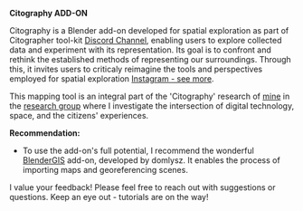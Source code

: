 **Citography ADD-ON**

Citography is a Blender add-on developed for spatial exploration as part of Citographer tool-kit [Discord Channel](https://discord.gg/cnKhu2HGa5), enabling users to explore collected data and experiment with its representation. Its goal is to confront and rethink the established methods of representing our surroundings. Through this, it invites users to criticaly reimagine the tools and perspectives employed for spatial exploration [Instagram - see more](https://www.instagram.com/wero.gajda/). 

This mapping tool is an integral part of the 'Citography' research of [mine](https://www.linkedin.com/in/weronika-gajda-8b20ab109/) in the [research group](https://materialnarratives.eu/authors/8/weronika-gajda) where I investigate the intersection of digital technology, space, and the citizens' experiences.

**Recommendation:**

- To use the add-on's full potential, I recommend the wonderful [BlenderGIS](https://github.com/domlysz/BlenderGIS/tree/master) add-on, developed by domlysz. It enables the process of importing maps and georeferencing scenes.


I value your feedback! Please feel free to reach out with suggestions or questions. Keep an eye out - tutorials are on the way!
